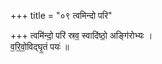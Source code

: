 +++
title = "०९ त्वमिन्दो परि"

+++
त्वमि॑न्दो॒ परि॑ स्रव॒ स्वादि॑ष्ठो॒ अङ्गि॑रोभ्यः ।  
व॒रि॒वो॒विद्घृ॒तं पयः॑ ॥